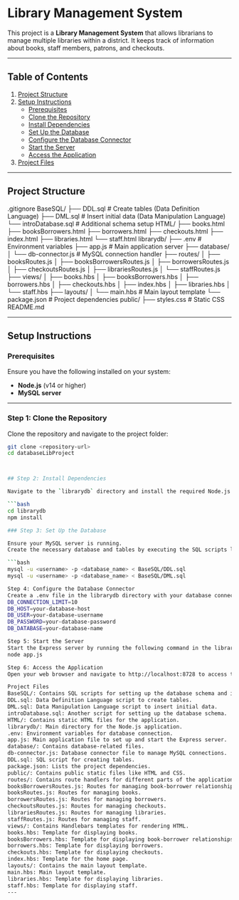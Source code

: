 # Library Management System

This project is a **Library Management System** that allows librarians to manage multiple libraries within a district. It keeps track of information about books, staff members, patrons, and checkouts.

---

## Table of Contents

1. [Project Structure](#project-structure)  
2. [Setup Instructions](#setup-instructions)  
   - [Prerequisites](#prerequisites)  
   - [Clone the Repository](#step-1-clone-the-repository)  
   - [Install Dependencies](#step-2-install-dependencies)  
   - [Set Up the Database](#step-3-set-up-the-database)  
   - [Configure the Database Connector](#step-4-configure-the-database-connector)  
   - [Start the Server](#step-5-start-the-server)  
   - [Access the Application](#step-6-access-the-application)  
3. [Project Files](#project-files)

---

## Project Structure
.gitignore BaseSQL/ ├── DDL.sql # Create tables (Data Definition Language) ├── DML.sql # Insert initial data (Data Manipulation Language) └── introDatabase.sql # Additional schema setup HTML/ ├── books.html ├── booksBorrowers.html ├── borrowers.html ├── checkouts.html ├── index.html ├── libraries.html └── staff.html librarydb/ ├── .env # Environment variables ├── app.js # Main application server ├── database/ │ └── db-connector.js # MySQL connection handler ├── routes/ │ ├── booksRoutes.js │ ├── booksBorrowersRoutes.js │ ├── borrowersRoutes.js │ ├── checkoutsRoutes.js │ ├── librariesRoutes.js │ └── staffRoutes.js ├── views/ │ ├── books.hbs │ ├── booksBorrowers.hbs │ ├── borrowers.hbs │ ├── checkouts.hbs │ ├── index.hbs │ ├── libraries.hbs │ └── staff.hbs ├── layouts/ │ └── main.hbs # Main layout template └── package.json # Project dependencies public/ ├── styles.css # Static CSS README.md

---

## Setup Instructions

### Prerequisites

Ensure you have the following installed on your system:

- **Node.js** (v14 or higher)  
- **MySQL server**

---

### Step 1: Clone the Repository

Clone the repository and navigate to the project folder:

```bash
git clone <repository-url>
cd databaseLibProject



## Step 2: Install Dependencies

Navigate to the `librarydb` directory and install the required Node.js dependencies:

```bash
cd librarydb
npm install

### Step 3: Set Up the Database

Ensure your MySQL server is running.  
Create the necessary database and tables by executing the SQL scripts located in the `BaseSQL` and `database` directories. You can use a MySQL client or the command line to run these scripts:

```bash
mysql -u <username> -p <database_name> < BaseSQL/DDL.sql
mysql -u <username> -p <database_name> < BaseSQL/DML.sql

Step 4: Configure the Database Connector
Create a .env file in the librarydb directory with your database connection details:
DB_CONNECTION_LIMIT=10
DB_HOST=your-database-host
DB_USER=your-database-username
DB_PASSWORD=your-database-password
DB_DATABASE=your-database-name

Step 5: Start the Server
Start the Express server by running the following command in the librarydb directory:
node app.js

Step 6: Access the Application
Open your web browser and navigate to http://localhost:8728 to access the application.

Project Files
BaseSQL/: Contains SQL scripts for setting up the database schema and initial data.
DDL.sql: Data Definition Language script to create tables.
DML.sql: Data Manipulation Language script to insert initial data.
introDatabase.sql: Another script for setting up the database schema.
HTML/: Contains static HTML files for the application.
librarydb/: Main directory for the Node.js application.
.env: Environment variables for database connection.
app.js: Main application file to set up and start the Express server.
database/: Contains database-related files.
db-connector.js: Database connector file to manage MySQL connections.
DDL.sql: SQL script for creating tables.
package.json: Lists the project dependencies.
public/: Contains public static files like HTML and CSS.
routes/: Contains route handlers for different parts of the application.
booksBorrowersRoutes.js: Routes for managing book-borrower relationships.
booksRoutes.js: Routes for managing books.
borrowersRoutes.js: Routes for managing borrowers.
checkoutsRoutes.js: Routes for managing checkouts.
librariesRoutes.js: Routes for managing libraries.
staffRoutes.js: Routes for managing staff.
views/: Contains Handlebars templates for rendering HTML.
books.hbs: Template for displaying books.
booksBorrowers.hbs: Template for displaying book-borrower relationships.
borrowers.hbs: Template for displaying borrowers.
checkouts.hbs: Template for displaying checkouts.
index.hbs: Template for the home page.
layouts/: Contains the main layout template.
main.hbs: Main layout template.
libraries.hbs: Template for displaying libraries.
staff.hbs: Template for displaying staff.
---
